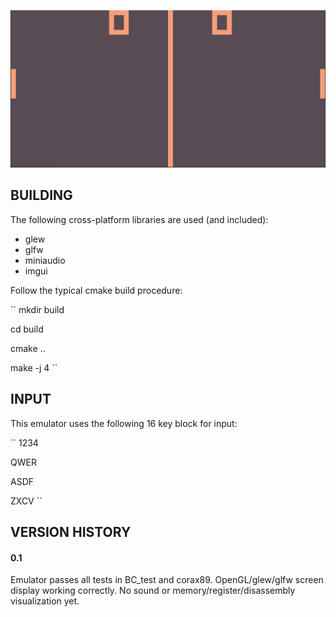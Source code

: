![](https://raw.githubusercontent.com/zmeadows/chip8/master/pong.PNG)

## BUILDING
The following cross-platform libraries are used (and included):

* glew
* glfw
* miniaudio
* imgui

Follow the typical cmake build procedure:

``
mkdir build

cd build

cmake ..

make -j 4
``

## INPUT

This emulator uses the following 16 key block for input:

``
1234

QWER

ASDF

ZXCV
``

## VERSION HISTORY

#### 0.1
Emulator passes all tests in BC_test and corax89.
OpenGL/glew/glfw screen display working correctly.
No sound or memory/register/disassembly visualization yet.